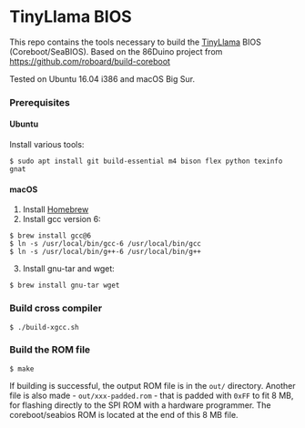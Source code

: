 # TinyLlama BIOS

This repo contains the tools necessary to build the [TinyLlama](https://github.com/eivindbohler/tinyllama) BIOS (Coreboot/SeaBIOS). 
Based on the 86Duino project from https://github.com/roboard/build-coreboot

Tested on Ubuntu 16.04 i386 and macOS Big Sur.

### Prerequisites
#### Ubuntu
Install various tools:
```
$ sudo apt install git build-essential m4 bison flex python texinfo gnat
```
#### macOS
1. Install [Homebrew](https://brew.sh)
2. Install gcc version 6:
```
$ brew install gcc@6
$ ln -s /usr/local/bin/gcc-6 /usr/local/bin/gcc
$ ln -s /usr/local/bin/g++-6 /usr/local/bin/g++
```
3. Install gnu-tar and wget:
```
$ brew install gnu-tar wget
```
### Build cross compiler
```
$ ./build-xgcc.sh
```

### Build the ROM file
```
$ make
```

If building is successful, the output ROM file is in the `out/` directory.
Another file is also made - `out/xxx-padded.rom` - that is padded with `0xFF` to fit 8 MB, for flashing directly to the SPI ROM with a hardware programmer. The coreboot/seabios ROM is located at the end of this 8 MB file.

